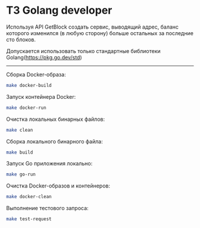 # ТЗ Golang developer

Используя API GetBlock создать сервис, выводящий адрес, баланс которого изменился (в любую сторону) больше остальных за последние сто блоков.

Допускается использовать только стандартные библиотеки Golang(https://pkg.go.dev/std) 

---
Сборка Docker-образа:

``` sh
make docker-build
```
Запуск контейнера Docker:

``` sh
make docker-run
```

Очистка локальных бинарных файлов:

``` sh
make clean
```

Сборка локального бинарного файла:

``` sh 
make build
```
Запуск Go приложения локально:

``` sh
make go-run
```
Очистка Docker-образов и контейнеров:

``` sh
make docker-clean
```


Выполнение тестового запроса:


``` sh
make test-request
```